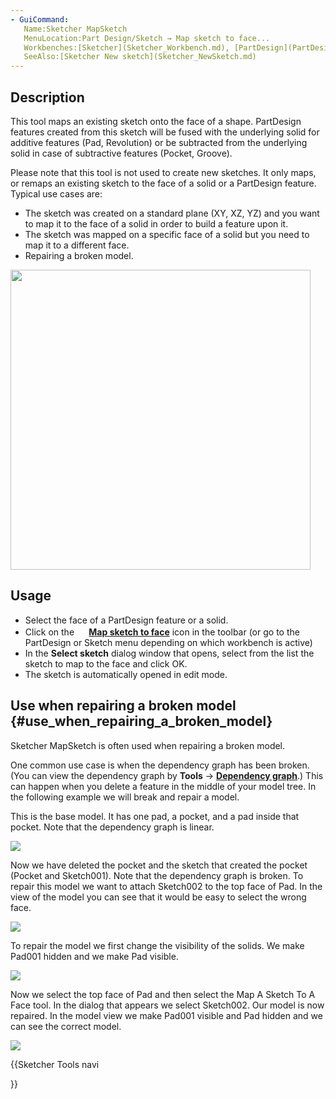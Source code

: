 ```yaml
---
- GuiCommand:
   Name:Sketcher MapSketch
   MenuLocation:Part Design/Sketch → Map sketch to face...
   Workbenches:[Sketcher](Sketcher_Workbench.md), [PartDesign](PartDesign_Workbench.md)
   SeeAlso:[Sketcher New sketch](Sketcher_NewSketch.md)
---
```


## Description

This tool maps an existing sketch onto the face of a shape. PartDesign features created from this sketch will be fused with the underlying solid for additive features (Pad, Revolution) or be subtracted from the underlying solid in case of subtractive features (Pocket, Groove).

Please note that this tool is not used to create new sketches. It only maps, or remaps an existing sketch to the face of a solid or a PartDesign feature. Typical use cases are:

-   The sketch was created on a standard plane (XY, XZ, YZ) and you want to map it to the face of a solid in order to build a feature upon it.
-   The sketch was mapped on a specific face of a solid but you need to map it to a different face.
-   Repairing a broken model.

<img alt="" src=images/Sketcher_MapSketch_00.png  style="width:480px;">

## Usage

-   Select the face of a PartDesign feature or a solid.
-   Click on the **<img src="images/Sketcher_MapSketch.svg" width=16px> [Map sketch to face](Sketcher_MapSketch.md)** icon in the toolbar (or go to the PartDesign or Sketch menu depending on which workbench is active)
-   In the **Select sketch** dialog window that opens, select from the list the sketch to map to the face and click OK.
-   The sketch is automatically opened in edit mode.

## Use when repairing a broken model {#use_when_repairing_a_broken_model}

Sketcher MapSketch is often used when repairing a broken model.

One common use case is when the dependency graph has been broken. (You can view the dependency graph by **Tools** → **[Dependency graph](Std_DependencyGraph.md)**.) This can happen when you delete a feature in the middle of your model tree. In the following example we will break and repair a model.

This is the base model. It has one pad, a pocket, and a pad inside that pocket. Note that the dependency graph is linear.

![](images/JschremppFCADEdit1.png )

Now we have deleted the pocket and the sketch that created the pocket (Pocket and Sketch001). Note that the dependency graph is broken. To repair this model we want to attach Sketch002 to the top face of Pad. In the view of the model you can see that it would be easy to select the wrong face.

![](images/JschremppFCADEdit2.png )

To repair the model we first change the visibility of the solids. We make Pad001 hidden and we make Pad visible.

![](images/JschremppFCADEdit3.png )

Now we select the top face of Pad and then select the Map A Sketch To A Face tool. In the dialog that appears we select Sketch002. Our model is now repaired. In the model view we make Pad001 visible and Pad hidden and we can see the correct model.

![](images/JschremppFCADEdit4.png )





{{Sketcher Tools navi

}}  
